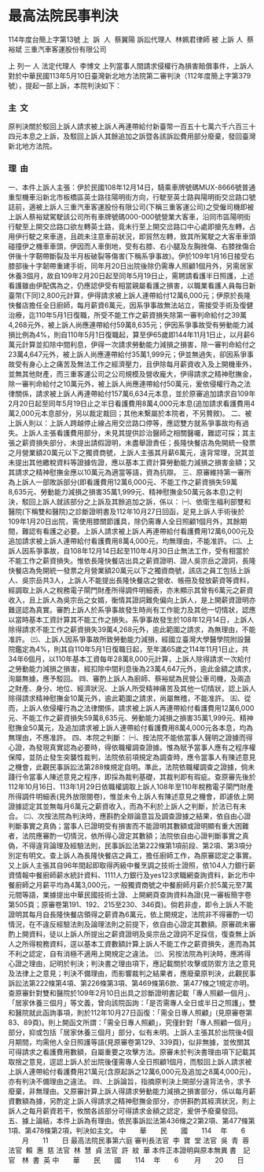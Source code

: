 # 最高法院民事判決
114年度台簡上字第13號
上  訴  人  蔡翼陽
訴訟代理人  林姵君律師
被 上訴 人  蔡裕斌
三重汽車客運股份有限公司

上 列一 人
法定代理人  李博文
上列當事人間請求侵權行為損害賠償事件，上訴人對於中華民國113年5月10日臺灣新北地方法院第二審判決（112年度簡上字第379號），提起一部上訴，本院判決如下：
### 主  文
原判決關於駁回上訴人請求被上訴人再連帶給付新臺幣一百五十七萬六千六百三十四元本息之上訴，及駁回上訴人其餘追加之訴暨各該訴訟費用部分廢棄，發回臺灣新北地方法院。
### 理  由
一、本件上訴人主張：伊於民國108年12月14日，騎乘車牌號碼MUX-8666號普通重型機車沿新北市板橋區英士路往陽明街方向，行駛至英士路與陽明街交岔路口號誌前，適被上訴人三重汽車客運股份有限公司(下稱三重客運公司)之受僱司機即被上訴人蔡裕斌駕駛該公司所有車牌號碼000-000號營業大客車，沿同市區陽明街行駛至上開交岔路口欲左轉英士路，竟未行至上開交岔路口中心處即搶先左轉，占用伊行駛之來車道，且疏未注意車前狀況，即貿然左轉，致其所駕駛之大客車車頭碰撞伊之機車車頭，伊因而人車倒地，受有右膝、右小腿及左胸挫傷、右膝挫傷合併後十字靭帶斷裂及半月板破裂等傷害(下稱系爭事故)。伊於109年1月16日接受右膝部後十字韌帶重建手術，同年月20日出院後除仍需專人照顧1個月外，另需居家休養3個月，故自109年2月20日起至同年5月19日止，需聘請看護半日照護，上述看護雖由伊配偶為之，仍應認伊受有相當親屬看護之損害，以職業看護人員每日新臺幣(下同)2,800元計算，伊得請求被上訴人連帶給付12萬6,000元；伊原於長隆快餐店擔任全日廚師，每月薪資6萬元，因系爭事故無法站立，需接受手術及復健治療，迄110年5月1日復職，所受不能工作之薪資損失除第一審判命給付之39萬4,268元外，被上訴人尚應連帶給付59萬8,635元；伊因系爭事故受有勞動能力減損比例為4%，則自110年5月1日復職起，算至伊65歲即144年11月1日止，以月薪6萬元計算並扣除中間利息，伊得一次請求勞動能力減損之損害，除一審判命給付之23萬4,647元外，被上訴人尚應連帶給付35萬1,999元；伊並無過失，卻因系爭事故受有身心上之痛苦及無法工作之經濟壓力，且伊除每月薪資收入及上開機車外，並無其他財產，而三重客運公司之公司規模及營收龐大，伊得請求之精神慰撫金，除一審判命給付之10萬元外，被上訴人尚應連帶給付50萬元，爰依侵權行為之法律關係，請求被上訴人再連帶給付157萬6,634元本息，並於原審追加請求自109年2月20日起至同年5月19日止之半日看護費用8萬4,000元本息(追加請求看護費用4萬2,000元本息部分，另以裁定裁回；其他未繫屬於本院者，不另贅敘)。
二、被上訴人則以：上訴人跨越停止線占用交岔路口停等，應認雙方就系爭事故均有過失。上訴人主張看護費用部分，未見其提供診治醫師之相關醫囑，難認可採；其主張之薪資損失部分，未提出請假證明，未盡舉證責任；長隆快餐店為免開統一發票之月營業額20萬元以下之獨資商號，上訴人主張其月薪6萬元，違背常理，況其並未提出其他繳稅資料等證據佐證，應以基本工資計算勞動能力減損之損害金額；又其請求之精神慰撫金應以10萬元為適當等語，資為抗辯。
三、原審維持第一審所為上訴人一部敗訴部分(即看護費用12萬6,000元、不能工作之薪資損失59萬8,635元、勞動能力減損之損害35萬1,999元、精神慰撫金50萬元各本息)之判決，駁回上訴人就該部分之上訴及其餘追加之訴，係以：
㈠、依衛生福利部雙和醫院(下稱雙和醫院)之診斷證明書及112年10月27日回函，足見上訴人手術後於109年1月20日出院，需使用膝關節護具，除仍需專人全日照顧1個月外，其餘期間，難認有看護之必要。上訴人請求被上訴人再連帶給付看護費用12萬6,000元及追加請求被上訴人連帶給付看護費用8萬4,000元，均無理由，不能准許。
㈡、上訴人因系爭事故，自108年12月14日起至110年4月30日止無法工作，受有相當於不能工作之薪資損失。惟依長隆快餐店出具之薪資證明、證人吳宗岳之證詞，長隆快餐店為免開統一發票之月營業額20萬元以下之獨資商號，該店之員工包括上訴人、吳宗岳共3人，上訴人不能提出長隆快餐店之營收、帳冊及發放薪資等資料，經調取上訴人之稅務電子閘門財產所得調件明細表，亦未顯示其曾有6萬元之薪資收入，且上訴人為吳宗岳之女婿，衡情其證詞難免偏向上訴人，是上開薪資證明亦難逕認為真實。審酌上訴人於系爭事故發生時尚有工作能力及其他一切情狀，認應以當時基本工資計算其不能工作之損失。系爭事故發生於108年12月14日，上訴人除得請求不能工作之薪資損失39萬4,268元外，逾此範圍之請求，為無理由，不能准許。
㈢、上訴人因系爭事故所致勞動能力減損，經國立臺灣大學醫學院附設醫院鑑定為4%，則其自110年5月1日復職日起，至年滿65歲之114年11月1日止，共34年6個月，以110年基本工資每年28萬8,000元計算，上訴人除得請求一次給付之勞動能力減損之損害，經扣除中間利息後為23萬4,647元外，逾此金額之請求，洵屬無據，應予駁回。
㈣、審酌上訴人為廚師、蔡裕斌為民營公車司機，及兩造之財產、身分、地位、經濟狀況、上訴人所受精神痛苦及其他一切情狀，認上訴人除得請求精神慰撫金10萬元外，逾此範圍之請求，尚屬無稽，不能准許。
㈤、從而，上訴人依侵權行為之法律關係，請求被上訴人再連帶給付看護費用12萬6,000元、不能工作之薪資損失59萬8,635元、勞動能力減損之損害35萬1,999元、精神慰撫金50萬元，及追加請求被上訴人連帶給付看護費用8萬4,000元各本息，均為無理由，不應准許。
四、本院之判斷：
㈠、按法院不能依當事人聲明之證據而得心證，為發現真實認為必要時，得依職權調查證據。惟為賦予當事人應有之程序權保障，並防止發生突襲性裁判，法院依前項規定為調查時，應令當事人有陳述意見之機會，此觀民事訴訟法第288條規定自明。準此，法院依職權調查之證據，倘未踐行令當事人陳述意見之程序，即採為裁判基礎，其裁判即有瑕疵。查原審先後於112年10月16日、113年1月29日依職權調取上訴人108年至110年稅務電子閘門財產所得調件明細表(見外放限閱卷)，惟並未令上訴人有陳述意見之機會，即遽依上開證據認定其並無每月6萬元之薪資收入，而為不利於上訴人之判斷，於法已有未合。
㈡、次按法院為判決時，應斟酌全辯論意旨及調查證據之結果，依自由心證判斷事實之真偽；當事人已證明受有損害而不能證明其數額或證明顯有重大困難者，法院應審酌一切情況，依所得心證定其數額；法院依自由心證判斷事實之真偽，不得違背論理及經驗法則，民事訴訟法第222條第1項前段、第2項、第3項分別定有明文。查上訴人為長隆快餐店之員工，擔任廚師工作，為原審認定之事實。又上訴人主張其自96年間起即取得丙級中餐烹調之技術士證照，依104人力銀行薪資情報中餐廚師薪水統計資料、1111人力銀行及yes123求職網查詢資料，新北市中餐廚師之月薪平均為4萬3,000元，一般獨資商號之中餐廚師月薪介於5萬元至7萬元間等語，業據提出中華民國技術士證、上開網頁查詢資料為證(見一審板簡字卷第505頁；原審卷第191、192、215至230、346頁)。倘若非虛，即令上訴人不能證明其每月自長隆快餐店領得之薪資為6萬元，依上開規定，法院非不得審酌一切情況，在不違反經驗法則及論理法則之前提下，依自由心證定其數額。原審疏未審酌上開資料，徒以上訴人所提出之薪資證明及吳宗岳之證詞不足採信，復查無上訴人之所得稅務資料，逕以基本工資數額計算上訴人不能工作之薪資損失，進而為其不利之認定，自有消極不適用上開規定之違法。
㈢、另按法院為判決時，應將得心證之理由，記明於判決；判決書之理由項下，應記載關於攻擊或防禦方法之意見及法律上之意見；判決不備理由，而影響裁判之結果者，應廢棄原判決，此觀民事訴訟法第222條第4項、第226條第3項、第469條第6款、第477條之1規定亦明。查原審針對雙和醫院於109年2月10日出具之診斷證明書記載「專人照顧一個月」、「居家休養三個月」等文義，曾向該院函詢：「是否需專人全日或半日之照護」，雙和醫院就此函詢事項，則於112年10月27日函復：「需全日專人照顧」(見原審卷第83、89頁)。則上開函文所謂：「需全日專人照顧」，究僅針對「專人照顧一個月」部分，抑或包括「居家休養三個月」部分，似有未明。上訴人主張其於出院後4個月期間，均需他人全日照護等語(見原審卷第129、339頁)，似非無據，並攸關其可得請求之看護費用數額，自屬重要之攻擊方法。原審未於判決書理由項下記載其取捨之意見，逕認上訴人於出院後僅需專人全日照顧1個月，而駁回上訴人請求被上訴人連帶給付看護費用21萬元(含原起訴之12萬6,000元及追加之8萬4,000元)，亦有判決不備理由之違法。
㈣、上訴論旨，指摘原判決上開部分違背法令，求予廢棄，非無理由。又原審計算上訴人得請求勞動能力減損之損害部分，係以每月薪資數額為據，另酌定上訴人得請求之精神慰撫金部分，亦併斟酌其經濟狀況，則上訴人之每月薪資若干，攸關各該部分可得請求金額之認定，爰併予廢棄發回。
五、據上論結，本件上訴為有理由。依民事訴訟法第436條之2第2項、第477條第1項、第478條第2項，判決如主文。
中　　華　　民　　國　　114 　年　　6 　　月　　11　　日
最高法院民事第六庭
審判長法官  李  寶  堂
法官  吳  青  蓉
法官  賴  惠  慈
法官  林  慧  貞
法官  許  紋  華
本件正本證明與原本無異
書　記　官　林  書  英
中　　華　　民　　國　　114 　年　　6 　　月　　20　　日
